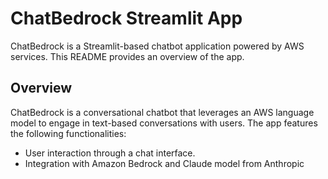 # ChatBedrock Streamlit App

ChatBedrock is a Streamlit-based chatbot application powered by AWS services. This README provides an overview of the app.

## Overview

ChatBedrock is a conversational chatbot that leverages an AWS language model to engage in text-based conversations with users. The app features the following functionalities:

- User interaction through a chat interface.
- Integration with Amazon Bedrock and Claude model from Anthropic

